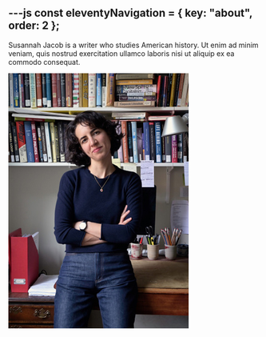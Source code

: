 ---js
const eleventyNavigation = {
	key: "about",
	order: 2
};
---


<p class="mb-3">Susannah Jacob is a writer who studies American history. Ut enim ad minim veniam, quis nostrud exercitation ullamco laboris nisi ut aliquip ex ea commodo consequat.</p>


<img class=" about-pic" alt="photo of susannah jacob at desk" src="../public/img/s-j.jpeg">
